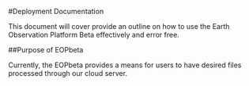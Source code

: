 #Deployment Documentation

This document will cover provide an outline on how to use the Earth Observation Platform Beta effectively and error free.

##Purpose of EOPbeta

Currently, the EOPbeta provides a means for users to have desired files processed through our cloud server. 

##
